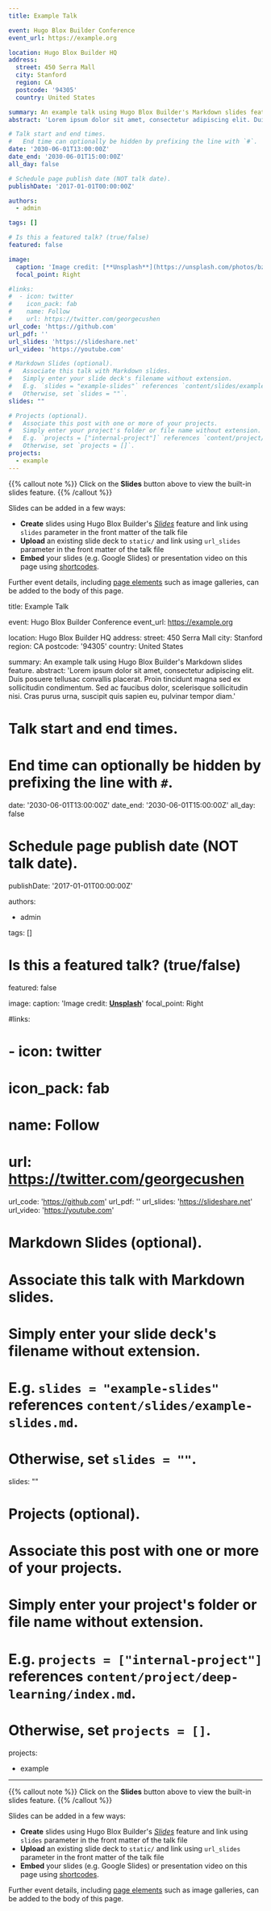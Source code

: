 ```yaml
---
title: Example Talk

event: Hugo Blox Builder Conference
event_url: https://example.org

location: Hugo Blox Builder HQ
address:
  street: 450 Serra Mall
  city: Stanford
  region: CA
  postcode: '94305'
  country: United States

summary: An example talk using Hugo Blox Builder's Markdown slides feature.
abstract: 'Lorem ipsum dolor sit amet, consectetur adipiscing elit. Duis posuere tellusac convallis placerat. Proin tincidunt magna sed ex sollicitudin condimentum. Sed ac faucibus dolor, scelerisque sollicitudin nisi. Cras purus urna, suscipit quis sapien eu, pulvinar tempor diam.'

# Talk start and end times.
#   End time can optionally be hidden by prefixing the line with `#`.
date: '2030-06-01T13:00:00Z'
date_end: '2030-06-01T15:00:00Z'
all_day: false

# Schedule page publish date (NOT talk date).
publishDate: '2017-01-01T00:00:00Z'

authors:
  - admin

tags: []

# Is this a featured talk? (true/false)
featured: false

image:
  caption: 'Image credit: [**Unsplash**](https://unsplash.com/photos/bzdhc5b3Bxs)'
  focal_point: Right

#links:
#  - icon: twitter
#    icon_pack: fab
#    name: Follow
#    url: https://twitter.com/georgecushen
url_code: 'https://github.com'
url_pdf: ''
url_slides: 'https://slideshare.net'
url_video: 'https://youtube.com'

# Markdown Slides (optional).
#   Associate this talk with Markdown slides.
#   Simply enter your slide deck's filename without extension.
#   E.g. `slides = "example-slides"` references `content/slides/example-slides.md`.
#   Otherwise, set `slides = ""`.
slides: ""

# Projects (optional).
#   Associate this post with one or more of your projects.
#   Simply enter your project's folder or file name without extension.
#   E.g. `projects = ["internal-project"]` references `content/project/deep-learning/index.md`.
#   Otherwise, set `projects = []`.
projects:
  - example
---
```


{{% callout note %}}
Click on the **Slides** button above to view the built-in slides feature.
{{% /callout %}}

Slides can be added in a few ways:

- **Create** slides using Hugo Blox Builder's [_Slides_](https://docs.hugoblox.com/reference/content-types/) feature and link using `slides` parameter in the front matter of the talk file
- **Upload** an existing slide deck to `static/` and link using `url_slides` parameter in the front matter of the talk file
- **Embed** your slides (e.g. Google Slides) or presentation video on this page using [shortcodes](https://docs.hugoblox.com/reference/markdown/).

Further event details, including [page elements](https://docs.hugoblox.com/reference/markdown/) such as image galleries, can be added to the body of this page.


title: Example Talk

event: Hugo Blox Builder Conference
event_url: https://example.org

location: Hugo Blox Builder HQ
address:
  street: 450 Serra Mall
  city: Stanford
  region: CA
  postcode: '94305'
  country: United States

summary: An example talk using Hugo Blox Builder's Markdown slides feature.
abstract: 'Lorem ipsum dolor sit amet, consectetur adipiscing elit. Duis posuere tellusac convallis placerat. Proin tincidunt magna sed ex sollicitudin condimentum. Sed ac faucibus dolor, scelerisque sollicitudin nisi. Cras purus urna, suscipit quis sapien eu, pulvinar tempor diam.'

# Talk start and end times.
#   End time can optionally be hidden by prefixing the line with `#`.
date: '2030-06-01T13:00:00Z'
date_end: '2030-06-01T15:00:00Z'
all_day: false

# Schedule page publish date (NOT talk date).
publishDate: '2017-01-01T00:00:00Z'

authors:
  - admin

tags: []

# Is this a featured talk? (true/false)
featured: false

image:
  caption: 'Image credit: [**Unsplash**](https://unsplash.com/photos/bzdhc5b3Bxs)'
  focal_point: Right

#links:
#  - icon: twitter
#    icon_pack: fab
#    name: Follow
#    url: https://twitter.com/georgecushen
url_code: 'https://github.com'
url_pdf: ''
url_slides: 'https://slideshare.net'
url_video: 'https://youtube.com'

# Markdown Slides (optional).
#   Associate this talk with Markdown slides.
#   Simply enter your slide deck's filename without extension.
#   E.g. `slides = "example-slides"` references `content/slides/example-slides.md`.
#   Otherwise, set `slides = ""`.
slides: ""

# Projects (optional).
#   Associate this post with one or more of your projects.
#   Simply enter your project's folder or file name without extension.
#   E.g. `projects = ["internal-project"]` references `content/project/deep-learning/index.md`.
#   Otherwise, set `projects = []`.
projects:
  - example
---

{{% callout note %}}
Click on the **Slides** button above to view the built-in slides feature.
{{% /callout %}}

Slides can be added in a few ways:

- **Create** slides using Hugo Blox Builder's [_Slides_](https://docs.hugoblox.com/reference/content-types/) feature and link using `slides` parameter in the front matter of the talk file
- **Upload** an existing slide deck to `static/` and link using `url_slides` parameter in the front matter of the talk file
- **Embed** your slides (e.g. Google Slides) or presentation video on this page using [shortcodes](https://docs.hugoblox.com/reference/markdown/).

Further event details, including [page elements](https://docs.hugoblox.com/reference/markdown/) such as image galleries, can be added to the body of this page.
